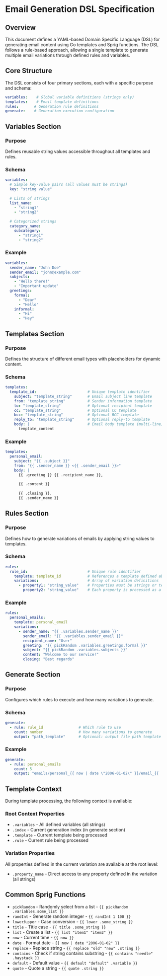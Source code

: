 # Email Generation DSL Specification

## Overview
This document defines a YAML-based Domain Specific Language (DSL) for generating email content using Go templates and Sprig functions. The DSL follows a rule-based approach, allowing a single template to generate multiple email variations through defined rules and variables.

## Core Structure

The DSL consists of four primary sections, each with a specific purpose and schema:

```yaml
variables:    # Global variable definitions (strings only)
templates:    # Email template definitions
rules:       # Generation rule definitions
generate:    # Generation execution configuration
```

## Variables Section

### Purpose
Defines reusable string values accessible throughout all templates and rules.

### Schema
```yaml
variables:
  # Simple key-value pairs (all values must be strings)
  key: "string value"
  
  # Lists of strings
  list_name:
    - "string1"
    - "string2"
  
  # Categorized strings
  category_name:
    subcategory: 
      - "string1"
      - "string2"
```

### Example
```yaml
variables:
  sender_name: "John Doe"
  sender_email: "john@example.com"
  subjects:
    - "Hello there!"
    - "Important update"
  greetings:
    formal:
      - "Dear"
      - "Hello"
    informal:
      - "Hi"
      - "Hey"
```

## Templates Section

### Purpose
Defines the structure of different email types with placeholders for dynamic content.

### Schema
```yaml
templates:
  template_id:                       # Unique template identifier
    subject: "template_string"       # Email subject line template
    from: "template_string"          # Sender information template
    to: "template_string"            # Optional recipient template
    cc: "template_string"            # Optional CC template
    bcc: "template_string"           # Optional BCC template
    reply_to: "template_string"      # Optional reply-to template
    body: |                          # Email body template (multi-line)
      template_content
```

### Example
```yaml
templates:
  personal_email:
    subject: "{{ .subject }}"
    from: "{{ .sender_name }} <{{ .sender_email }}>"
    body: |
      {{ .greeting }} {{ .recipient_name }},
      
      {{ .content }}
      
      {{ .closing }},
      {{ .sender_name }}
```

## Rules Section

### Purpose
Defines how to generate variations of emails by applying string values to templates.

### Schema
```yaml
rules:
  rule_id:                           # Unique rule identifier
    template: template_id            # References a template defined above
    variations:                      # Array of variation definitions
      - property1: "string_value"    # Properties must be strings or template strings
        property2: "string_value"    # Each property is processed as a template
```

### Example
```yaml
rules:
  personal_emails:
    template: personal_email      
    variations:                   
      - sender_name: "{{ .variables.sender_name }}"
        sender_email: "{{ .variables.sender_email }}"
        recipient_name: "User"
        greeting: "{{ pickRandom .variables.greetings.formal }}"
        subject: "{{ pickRandom .variables.subjects }}"
        content: "Welcome to our service!"
        closing: "Best regards"
```

## Generate Section

### Purpose
Configures which rules to execute and how many variations to generate.

### Schema
```yaml
generate:
  - rule: rule_id                # Which rule to use
    count: number                # How many variations to generate
    output: "path_template"      # Optional: output file path template
```

### Example
```yaml
generate:
  - rule: personal_emails    
    count: 5                
    output: "emails/personal_{{ now | date \"2006-01-02\" }}/email_{{ .index }}.txt"
```

## Template Context

During template processing, the following context is available:

### Root Context Properties
- `.variables` - All defined variables (all strings)
- `.index` - Current generation index (in generate section)
- `.template` - Current template being processed
- `.rule` - Current rule being processed

### Variation Properties
All properties defined in the current variation are available at the root level:
- `.property_name` - Direct access to any property defined in the variation (all strings)

## Common Sprig Functions

- `pickRandom` - Randomly select from a list - `{{ pickRandom .variables.some_list }}`
- `randInt` - Generate random integer - `{{ randInt 1 100 }}`
- `lower`/`upper` - Case conversion - `{{ lower .some_string }}`
- `title` - Title case - `{{ title .some_string }}`
- `list` - Create a list - `{{ list "item1" "item2" }}`
- `now` - Current time - `{{ now }}`
- `date` - Format date - `{{ now | date "2006-01-02" }}`
- `replace` - Replace string - `{{ replace "old" "new" .string }}`
- `contains` - Check if string contains substring - `{{ contains "needle" .haystack }}`
- `default` - Default value - `{{ default "default" .variable }}`
- `quote` - Quote a string - `{{ quote .string }}`